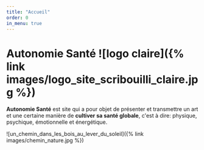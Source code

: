 ```yaml
---
title: "Accueil"
order: 0
in_menu: true
---
```

# Autonomie Santé      ![logo claire]({% link images/logo_site_scribouilli_claire.jpg %})

**Autonomie Santé** est site qui a pour objet de présenter et transmettre un art et une certaine manière de **cultiver sa santé globale**, c'est à dire:
physique, psychique, émotionnelle et énergétique.


![un_chemin_dans_les_bois_au_lever_du_soleil]({% link images/chemin_nature.jpg %}) 